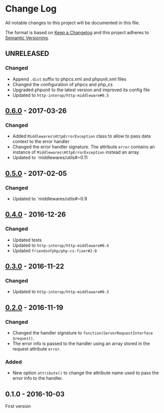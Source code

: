 # Change Log
All notable changes to this project will be documented in this file.

The format is based on [Keep a Changelog](http://keepachangelog.com/) 
and this project adheres to [Semantic Versioning](http://semver.org/).

## UNRELEASED

### Changed

* Append `.dist` suffix to phpcs.xml and phpunit.xml files
* Changed the configuration of phpcs and php_cs
* Upgraded phpunit to the latest version and improved its config file
* Updated to `http-interop/http-middleware#0.5`

## [0.6.0] - 2017-03-26

### Changed

* Added `Middlewares\HttpErrorException` class to allow to pass data context to the error handler
* Changed the error handler signature. The attribute `error` contains an instance of `Middlewares\HttpErrorException` instead an array.
* Updated to `middlewares/utils#~0.11

## [0.5.0] - 2017-02-05

### Changed

* Updated to `middlewares/utils#~0.9

## [0.4.0] - 2016-12-26

### Changed

* Updated tests
* Updated to `http-interop/http-middleware#0.4`
* Updated `friendsofphp/php-cs-fixer#2.0`

## [0.3.0] - 2016-11-22

### Changed

* Updated to `http-interop/http-middleware#0.3`

## [0.2.0] - 2016-11-19

### Changed

* Changed the handler signature to `function(ServerRequestInterface $request)`.
* The error info is passed to the handler using an array stored in the request attribute `error`.

### Added

* New option `attribute()` to change the attribute name used to pass the error info to the handler.

## 0.1.0 - 2016-10-03

First version

[0.6.0]: https://github.com/middlewares/error-handler/compare/v0.5.0...v0.6.0
[0.5.0]: https://github.com/middlewares/error-handler/compare/v0.4.0...v0.5.0
[0.4.0]: https://github.com/middlewares/error-handler/compare/v0.3.0...v0.4.0
[0.3.0]: https://github.com/middlewares/error-handler/compare/v0.2.0...v0.3.0
[0.2.0]: https://github.com/middlewares/error-handler/compare/v0.1.0...v0.2.0
